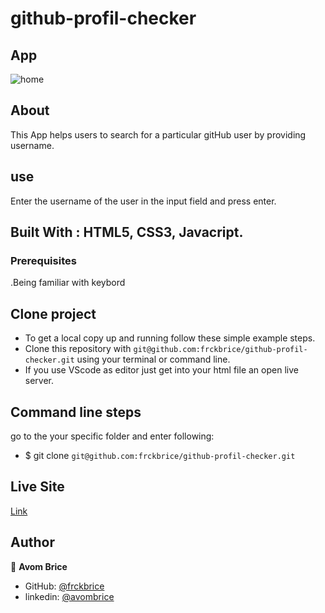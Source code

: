 # github-profil-checker

## App

![home](./assets/images/cashreg.png)

## About

This App helps users to search for a particular gitHub user by providing username.

## use

Enter the username of the user in the input field and press enter.

## Built With :  HTML5, CSS3, Javacript.

### Prerequisites
.Being familiar with keybord

## Clone project

- To get a local copy up and running follow these simple example steps.
- Clone this repository with `git@github.com:frckbrice/github-profil-checker.git` using your terminal or command line.
-  If you use VScode as editor just get into your html file an open live server.

## Command line steps
go to the your specific folder and enter following:
- $ git clone `git@github.com:frckbrice/github-profil-checker.git`

## Live Site

[Link](https://frckbrice.github.io/github-profil-checker/)

## Author

👤 **Avom Brice**

- GitHub: [@frckbrice](https://github.com/frckbrice)
- linkedin: [@avombrice](https://www.linkedin/in/avombrice)





